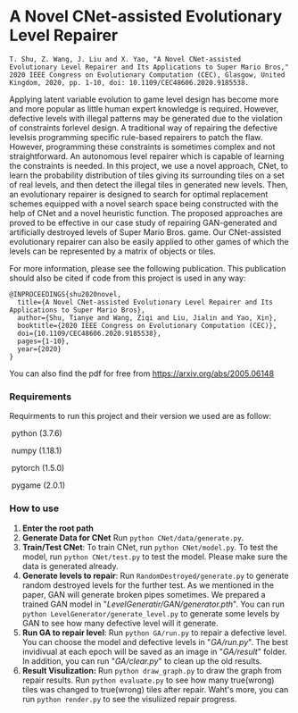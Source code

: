 # A Novel CNet-assisted Evolutionary Level Repairer  
```T. Shu, Z. Wang, J. Liu and X. Yao, "A Novel CNet-assisted Evolutionary Level Repairer and Its Applications to Super Mario Bros," 2020 IEEE Congress on Evolutionary Computation (CEC), Glasgow, United Kingdom, 2020, pp. 1-10, doi: 10.1109/CEC48606.2020.9185538.```

Applying latent variable evolution to game level design has become more and more popular as little human expert knowledge is required. However, defective levels with illegal
patterns may be generated due to the violation of constraints forlevel design. A traditional way of repairing the defective levelsis programming specific rule-based repairers to patch the flaw.
However, programming these constraints is sometimes complex and not straightforward. An autonomous level repairer which is capable of learning the constraints is needed. In this project, we use a novel approach, CNet, to learn the probability distribution of tiles giving its surrounding tiles on a set of real levels, and then detect the illegal tiles in generated new levels. Then, an evolutionary repairer is designed to search for optimal replacement schemes equipped with a novel search space being constructed with the help of CNet and a novel heuristic function. The proposed approaches are proved to be effective in our case study of repairing GAN-generated and artificially destroyed levels of Super Mario Bros. game. Our CNet-assisted evolutionary repairer can also be easily applied to other games of which the levels can be represented by a matrix of objects or tiles.  

For more information, please see the following publication. This publication should also be cited if code from this project is used in any way:

```
@INPROCEEDINGS{shu2020novel,
  title={A Novel CNet-assisted Evolutionary Level Repairer and Its Applications to Super Mario Bros},
  author={Shu, Tianye and Wang, Ziqi and Liu, Jialin and Yao, Xin},
  booktitle={2020 IEEE Congress on Evolutionary Computation (CEC)}, 
  doi={10.1109/CEC48606.2020.9185538},
  pages={1-10},
  year={2020}
}
```

You can also find the pdf for free from https://arxiv.org/abs/2005.06148

### Requirements

Requirments to run this project and their version we used are as follow:

​	python 	(3.7.6)

​	numpy 	(1.18.1)

​	pytorch	(1.5.0)

​	pygame    (2.0.1)

### How to use
1. **Enter the root path**
2. **Generate Data for CNet**
    Run ```python CNet/data/generate.py```.
2. **Train/Test CNet**:
   To train CNet, run ```python CNet/model.py```.
   To test the model, run ```python CNet/test.py``` to test the model. Please make sure the data is generated already.
3. **Generate levels to repair**: 
   Run ```RandomDestroyed/generate.py``` to generate random destroyed levels for the further test. As we mentioned in the paper, GAN will generate broken pipes sometimes. We prepared a trained GAN model in "*LevelGeneratir/GAN/generator.pth*". You can run ```python LevelGenerator/generate_level.py```  to generate some levels by GAN to see how many defective level will it generate.  
4. **Run GA to repair level**: Run ```python GA/run.py``` to repair a defective level. You can choose the model and defective levels in "*GA/run.py*". The best invidivual at each epoch will be saved as an image in "*GA/result*" folder. In addition, you can run "*GA/clear.py*" to clean up the old results.
5. **Result Visulization:** Run ```python draw_graph.py``` to draw the graph from repair results. Run ```python evaluate.py``` to see how many true(wrong) tiles was changed to true(wrong) tiles after repair. Waht's more, you can run ```python render.py``` to see the visuliized repair progress.
